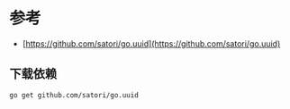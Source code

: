 # 参考

- [https://github.com/satori/go.uuid](https://github.com/satori/go.uuid)

## 下载依赖

```bash
go get github.com/satori/go.uuid
```

